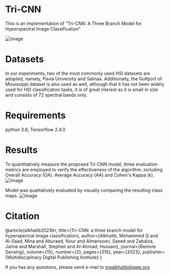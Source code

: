 # Tri-CNN
This is an implementation of "Tri-CNN: A Three Branch Model for Hyperspectral Image Classification"

![image](https://user-images.githubusercontent.com/49251659/212431166-7cb31eba-9ec9-4742-a19b-5f77485508d1.png)


# Datasets
In our experiments, two of the most commonly used HSI datasets are adopted, namely, Pavia University and Salinas. Additionally, the Gulfport of Mississippi dataset is also used as well, although that it has not been widely used for HSI classification tasks, it is of great interest as it is small in size and consists of 72 spectral bands only.

# Requirements
python 3.8, Tensorflow 2.4.0

# Results
To quantitatively measure the proposed Tri-CNN model, three evaluation metrics are employed to verify the effectiveness of the algorithm, including Overall Accuracy (OA), Average Accuracy (AA) and Cohen's Kappa (k).
![image](https://user-images.githubusercontent.com/49251659/212429883-7f80d5e0-3b14-4733-b444-6201c9178de1.png)

Model was qualitatively evaluated by visually comparing the resulting class maps.
![image](https://user-images.githubusercontent.com/49251659/212430170-9cf311ba-967c-4105-86d6-59ee3a6c1268.png)

# Citation
@article{alkhatib2023tri,
  title={Tri-CNN: a three branch model for hyperspectral image classification},
  author={Alkhatib, Mohammed Q and Al-Saad, Mina and Aburaed, Nour and Almansoori, Saeed and Zabalza, Jaime and Marshall, Stephen and Al-Ahmad, Hussain},
  journal={Remote Sensing},
  volume={15},
  number={2},
  pages={316},
  year={2023},
  publisher={Multidisciplinary Digital Publishing Institute}
}


If you has any questions, please send e-mail to mqalkhatib@ieee.org
